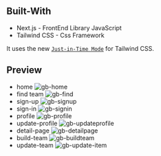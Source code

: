 ## Built-With

- Next.js - FrontEnd Library JavaScript
- Tailwind CSS - Css Framework

It uses the new [`Just-in-Time Mode`](https://tailwindcss.com/docs/just-in-time-mode) for Tailwind CSS.

## Preview

- home
![gb-home](https://user-images.githubusercontent.com/77246142/136581988-8f177850-2b80-4f44-967b-51c0f119f54e.png)
- find team
![gb-find](https://user-images.githubusercontent.com/77246142/136582008-90cd099a-4370-4a4f-ba45-900d3ff1669e.png)
- sign-up
![gb-signup](https://user-images.githubusercontent.com/77246142/136583346-0fb126ec-771b-44b9-8f26-eddb10e3d7b1.png)
- sign-in
![gb-signin](https://user-images.githubusercontent.com/77246142/136583422-59109e94-05e1-4f6f-9e3d-39be4a48afc8.png)
- profile
![gb-profile](https://user-images.githubusercontent.com/77246142/136581981-69f214d7-43b2-4a08-b575-afddd9707c47.png)
- update-profile
![gb-updateprofile](https://user-images.githubusercontent.com/77246142/136581976-a1d157ac-0cc5-49b4-b014-56ded3ec0428.png)
- detail-page
![gb-detailpage](https://user-images.githubusercontent.com/77246142/136581990-e20d6284-945e-4321-9345-d0deb24f98c8.png)
- build-team
![gb-buildteam](https://user-images.githubusercontent.com/77246142/136581999-985e2331-28e2-4bc9-a3dc-a6d1bea4c3f6.png)
- update-team
![gb-update-item](https://user-images.githubusercontent.com/77246142/136583286-d4c0320a-d5b5-4173-b51a-5f2ab69680e0.png)
